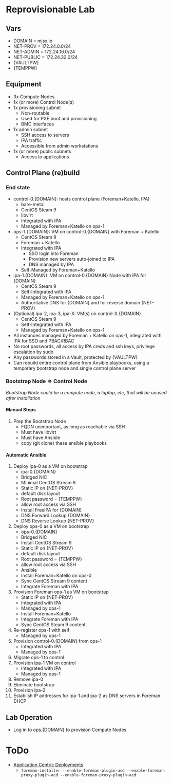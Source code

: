 # Reprovisionable Lab
## Vars
* DOMAIN = mjsx.io
* NET-PROV = 172.24.0.0/24
* NET-ADMIN = 172.24.16.0/24
* NET-PUBLIC = 172.24.32.0/24
* {VAULTPW}
* {TEMPPW}
## Equipment
* 3x Compute Nodes
* 1x (or more) Control Node(s)
* 1x provisioning subnet
	* Non-routable
	* Used for PXE boot and provisioning
	* BMC interfaces
* 1x admin subnet
	* SSH access to servers
	* IPA traffic
	* Accessible from admin workstations
* 1x (or more) public subnets
	* Access to applications

## Control Plane (re)build
### End state
* control-0.{DOMAIN}: hosts control plane (Foreman+Katello, IPA)
	* bare-metal
	* CentOS Steam 9
	* libvirt
	* Integrated with IPA
	* Managed by Foreman+Katello on ops-1
* ops-1.{DOMAIN}: VM on control-0.{DOMAIN} with Foreman + Katello
	* CentOS Steam 9
	* Foreman + Katello
	* Integrated with IPA
		* SSO login into Foreman
		* Provision new servers auto-joined to IPA
		* DNS managed by IPA
	* Self-Managed by Foreman+Katello
* ipa-1.{DOMAIN}: VM on control-0.{DOMAIN} Node with IPA for {DOMAIN}
	* CentOS Steam 9
	* Self-Integrated with IPA
	* Managed by Foreman+Katello on ops-1
	* Authoritative DNS for {DOMAIN} and for reverse domain {NET-PROV}
* (Optional) ipa-2, ipa-3, ipa-X: VM(s) on control-X.{DOMAIN}
	* CentOS Steam 9
	* Self-Integrated with IPA
	* Managed by Foreman+Katello on ops-1
* All instances managed by Foreman + Katello on ops-1, integrated with IPA for SSO and PBAC/RBAC
* No root passwords, all access by IPA creds and ssh keys, privilege escalation by sudo
* Any passwords stored in a Vault, protected by {VAULTPW}
* Can rebuild entire control plane from Ansible playbooks, using a temporary bootstrap node and single control plane server

### Bootstrap Node => Control Node ###
_Bootstrap Node could be a compute node, a laptop, etc, that will be unused after installation_

#### Manual Steps
1. Prep the Bootstrap Node
	* FQDN unimportant, as long as reachable via SSH
	* Must have libvirt
	* Must have Ansible
	* copy (git clone) these ansible playbooks

#### Automatic Ansible
1. Deploy ipa-0 as a VM on bootstrap
	* ipa-0.{DOMAIN}
	* Bridged NIC
	* Minimal CentOS Stream 9		
	* Static IP on {NET-PROV}
	* default disk layout
	* Root password = {TEMPPW}
	* allow root access via SSH
	* Install FreeIPA for {DOMAIN}
	* DNS Forward Lookup {DOMAIN}
	* DNS Reverse Lookup {NET-PROV}
2. Deploy ops-0 as a VM on bootstrap
	* ops-0.{DOMAIN}
	* Bridged NIC
	* Install CentOS Stream 9		
	* Static IP on {NET-PROV}
	* default disk layout
	* Root password = {TEMPPW}
	* allow root access via SSH
	* Ansible
	* Install Foreman+Katello on ops-0
	* Sync CentOS Stream 9 content
	* Integrate Foreman with IPA
4. Provision Foreman ops-1 as VM on bootstrap
	* Static IP on {NET-PROV}
	* Integrated with IPA
	* Managed by ops-1
	* Install Foreman+Katello
	* Integrate Foreman with IPA
	* Sync CentOS Steam 9 content
5. Re-register ops-1 with self
	* Managed by ops-1
6. Provision control-0.{DOMAIN} from ops-1
	* Integrated with IPA
	* Managed by ops-1
7. Migrate ops-1 to control
8. Provision ipa-1 VM on control
	* Integrated with IPA
	* Managed by ops-1
9. Remove ipa-0
10. Eliminate bootstrap
11. Provision ipa-2
12. Establish IP addresses for ipa-1 and ipa-2 as DNS servers in Foreman DHCP

## Lab Operation
* Log in to ops.{DOMAIN} to provision Compute Nodes

# ToDo
* [Application Centric Deployments](https://docs.theforeman.org/nightly/Deploying_Hosts_AppCentric/index-katello.html)
	* `foreman-installer --enable-foreman-plugin-acd --enable-foreman-proxy-plugin-acd --enable-foreman-proxy-plugin-acd`
